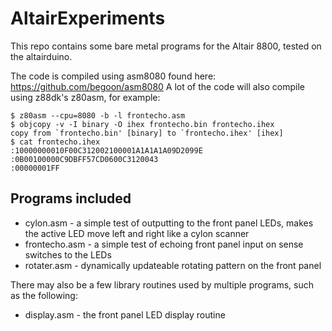 # AltairExperiments

This repo contains some bare metal programs for the Altair 8800, tested on the altairduino.

The code is compiled using asm8080 found here: https://github.com/begoon/asm8080
A lot of the code will also compile using z88dk's z80asm, for example:

    $ z80asm --cpu=8080 -b -l frontecho.asm 
    $ objcopy -v -I binary -O ihex frontecho.bin frontecho.ihex
    copy from `frontecho.bin' [binary] to `frontecho.ihex' [ihex]
    $ cat frontecho.ihex 
    :10000000010F00C312002100001A1A1A1A09D2099E
    :0B00100000C9DBFF57CD0600C3120043
    :00000001FF

## Programs included
 * cylon.asm     - a simple test of outputting to the front panel LEDs, makes the active LED move left and right like a cylon scanner
 * frontecho.asm - a simple test of echoing front panel input on sense switches to the LEDs
 * rotater.asm   - dynamically updateable rotating pattern on the front panel

There may also be a few library routines used by multiple programs, such as the following:
 * display.asm - the front panel LED display routine
